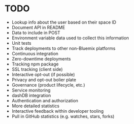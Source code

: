# TODO

* Lookup info about the user based on their space ID
* Document API in README
 * Data to include in POST
 * Environment variable data used to collect this information
* Unit tests
* Track deployments to other non-Bluemix platforms
* Continuous integration
* Zero-downtime deployments
* Tracking npm package
* SSL tracking (client side)
* Interactive opt-out (if possible)
* Privacy and opt-out bolier plate
* Governance (product lifecycle, etc.)
* Service monitoring
* dashDB integration
* Authentication and authorization
* More detailed statistics
* Interactive feedback within developer tooling
* Pull in GitHub statistics (e.g. watches, stars, forks)

